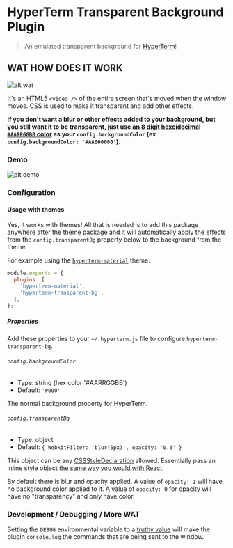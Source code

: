 # HyperTerm Transparent Background Plugin

> An emulated transparent background for [HyperTerm](https://hyperterm.org/)!

## WAT HOW DOES IT WORK

![alt wat][1]

It's an HTML5 `<video />` of the entire screen that's moved when the window
moves. CSS is used to make it transparent and add other effects.

**If you don't want a blur or other effects added to your background, but you
still want it to be transparent, just use [an 8 digit hexcidecimal `#AARRGGBB`
color][2] as your `config.backgroundColor`
(ex `config.backgroundColor: '#AA000000'`).**

### Demo

![alt demo][3]

### Configuration

#### Usage with themes

Yes, it works with themes! All that is needed is to add this package anywhere
after the theme package and it will automatically apply the effects from the
`config.transparentBg` property below to the background from the theme.

For example using the [`hyperterm-material`](https://github.com/dperrera/hyperterm-material) theme:

```javascript
module.exports = {
  plugins: [
    'hyperterm-material',
    'hyperterm-transparent-bg',
  ],
};
```

##### Properties

Add these properties to your `~/.hyperterm.js` file to configure
`hyperterm-transparent-bg`.

###### `config.backgroundColor`

*   Type: string (hex color '#AARRGGBB')
*   Default: `'#000'`

The normal background property for HyperTerm.

###### `config.transparentBg`

*   Type: object
*   Default: `{ WebkitFilter: 'blur(5px)', opacity: '0.3' }`

This object can be any [CSSStyleDeclaration][4] allowed.
Essentially pass an inline style object [the same way you would with React][5].

By default there is blur and opacity applied.
A value of `opacity: 1` will have no background color applied to it.
A value of `opacity: 0` for opacity will have no "transparency" and only have
color.

### Development / Debugging / More WAT

Setting the `DEBUG` environmental variable to a [truthy value][6] will make the
plugin `console.log` the commands that are being sent to the window.

[1]: http://i.giphy.com/12mPcp41D9a1i0.gif
[2]: https://developer.mozilla.org/en-US/docs/Web/CSS/color_value#rgba()
[3]: http://i.giphy.com/3o6ZsYOu9C7RhSWFBS.gif
[4]: https://developer.mozilla.org/en-US/docs/Web/API/CSSStyleDeclaration/cssText
[5]: https://facebook.github.io/react/tips/inline-styles.html
[6]: https://developer.mozilla.org/en-US/docs/Glossary/Truthy
